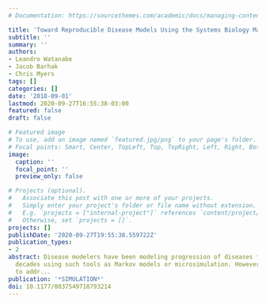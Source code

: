 ```yaml
---
# Documentation: https://sourcethemes.com/academic/docs/managing-content/

title: 'Toward Reproducible Disease Models Using the Systems Biology Markup Language:'
subtitle: ''
summary: ''
authors:
- Leandro Watanabe
- Jacob Barhak
- Chris Myers
tags: []
categories: []
date: '2018-09-01'
lastmod: 2020-09-27T16:55:38-03:00
featured: false
draft: false

# Featured image
# To use, add an image named `featured.jpg/png` to your page's folder.
# Focal points: Smart, Center, TopLeft, Top, TopRight, Left, Right, BottomLeft, Bottom, BottomRight.
image:
  caption: ''
  focal_point: ''
  preview_only: false

# Projects (optional).
#   Associate this post with one or more of your projects.
#   Simply enter your project's folder or file name without extension.
#   E.g. `projects = ["internal-project"]` references `content/project/deep-learning/index.md`.
#   Otherwise, set `projects = []`.
projects: []
publishDate: '2020-09-27T19:55:38.559722Z'
publication_types:
- 2
abstract: Disease modelers have been modeling progression of diseases for several
  decades using such tools as Markov models or microsimulation. However, they need
  to addr...
publication: '*SIMULATION*'
doi: 10.1177/0037549718793214
---
```

